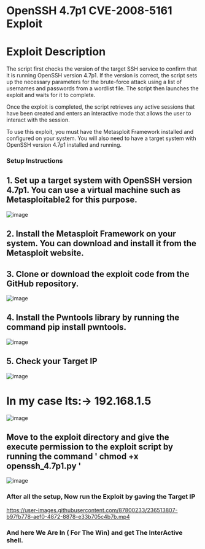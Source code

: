 # OpenSSH 4.7p1 CVE-2008-5161 Exploit
 

# Exploit Description 

The script first checks the version of the target SSH service to confirm that it is running OpenSSH version 4.7p1. If the version is correct, the script sets up the necessary parameters for the brute-force attack using a list of usernames and passwords from a wordlist file. The script then launches the exploit and waits for it to complete.

Once the exploit is completed, the script retrieves any active sessions that have been created and enters an interactive mode that allows the user to interact with the session.

To use this exploit, you must have the Metasploit Framework installed and configured on your system. You will also need to have a target system with OpenSSH version 4.7p1 installed and running.

### Setup Instructions
## 1. Set up a target system with OpenSSH version 4.7p1. You can use a virtual machine such as Metasploitable2 for this purpose.
![image](https://user-images.githubusercontent.com/87800233/236505619-3c582808-7779-46b7-a53d-f29a63252599.png)
## 2. Install the Metasploit Framework on your system. You can download and install it from the Metasploit website.

## 3. Clone or download the exploit code from the GitHub repository.
![image](https://user-images.githubusercontent.com/87800233/236511955-b5b4b1c6-2325-47b0-8a23-b16e6e43c129.png)

## 4. Install the Pwntools library by running the command pip install pwntools.
![image](https://user-images.githubusercontent.com/87800233/236504633-62627c10-88c5-4ef3-8ed4-d2746e12daf6.png)

## 5. Check your Target IP 
![image](https://user-images.githubusercontent.com/87800233/236505969-071ffac6-b657-4608-98a6-5c68493e5abc.png)

# In my case Its:-> 192.168.1.5
![image](https://user-images.githubusercontent.com/87800233/236506215-38dd8485-2a15-48b0-8e4b-e7370ca50373.png)

## Move to the exploit directory and give the execute permission to the exploit script by running the command ' chmod +x openssh_4.7p1.py '
![image](https://user-images.githubusercontent.com/87800233/236512436-0b172f2d-c45e-40bc-a2e3-b20c0e9bc18a.png)

### After all the setup, Now run the Exploit by gaving the Target IP

https://user-images.githubusercontent.com/87800233/236513807-b97fb778-aef0-4872-8878-e33b705c4b7b.mp4

### And here We Are In ( For The Win) and  get The InterActive shell.
